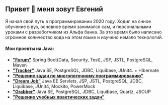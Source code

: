 ## Привет 👋 меня зовут Евгений
<p>Я начал свой путь в программировании 2020 году. Ходил на очное обучение в вуз, основное время занимался сам, и персональными уроками с разработчиком из Альфа банка. За это время было написано огромное количество кода на этом языке и изучено немало технологий.</p>
<h4>Мои проекты на Java:</h4>
<ul>
  <li>
    <strong><a href="https://github.com/ListerioAxxe/car_accident">"Forum"</a></strong> Spring Boot(Data, Security, Test), JSP, JSTL, PostgreSQL, Maven
  </li>
    <li>
    <strong><a href="https://github.com/ListerioAxxe/job4j_tracker">"Tracker"</a></strong> Java SE, PostgreSQL, JDBC, Liquibase, JUnit4.  + Hibernate
  </li>
      <li>
    <strong><a href="https://github.com/ListerioAxxe/job4j_threads">"Решение задач по многопоточному программированию"</a></strong>
  </li>
  <li>
    <strong><a href="https://github.com/ListerioAxxe/job4j_dreamjob">"Dream Job"</a></strong> Java EE Servlets, JSP, JSTL, PostgreSQL, JDBC, Liquibase, JUnit4, Mockito, PowerMock
  </li>
  <li>
    <strong><a href="https://github.com/ListerioAxxe/job4j_grabber">"Grabber"</a></strong> Java SE, PostgreSQL, JDBC, Liquibase, Quartz, JSOUP
  </li>
    <li>
    <strong><a href="https://github.com/ListerioAxxe/job4j_elementary">"Решение учебных практических задач"</a></strong>
  </li>
  <!-- <li><strong><a href=""></a></strong></li> -->
</ul>
<br>
